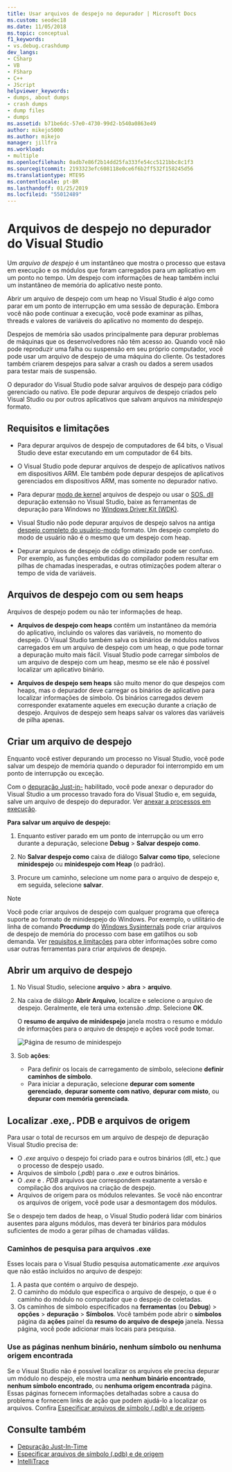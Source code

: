 ```yaml
---
title: Usar arquivos de despejo no depurador | Microsoft Docs
ms.custom: seodec18
ms.date: 11/05/2018
ms.topic: conceptual
f1_keywords:
- vs.debug.crashdump
dev_langs:
- CSharp
- VB
- FSharp
- C++
- JScript
helpviewer_keywords:
- dumps, about dumps
- crash dumps
- dump files
- dumps
ms.assetid: b71be6dc-57e0-4730-99d2-b540a0863e49
author: mikejo5000
ms.author: mikejo
manager: jillfra
ms.workload:
- multiple
ms.openlocfilehash: 0adb7e86f2b14dd25fa333fe54cc5121bbc8c1f3
ms.sourcegitcommit: 2193323efc608118e0ce6f6b2ff532f158245d56
ms.translationtype: MTE95
ms.contentlocale: pt-BR
ms.lasthandoff: 01/25/2019
ms.locfileid: "55012489"
---
```

# <a name="dump-files-in-the-visual-studio-debugger"></a>Arquivos de despejo no depurador do Visual Studio

<a name="BKMK_What_is_a_dump_file_"></a> Um *arquivo de despejo* é um instantâneo que mostra o processo que estava em execução e os módulos que foram carregados para um aplicativo em um ponto no tempo. Um despejo com informações de heap também inclui um instantâneo de memória do aplicativo neste ponto. 

Abrir um arquivo de despejo com um heap no Visual Studio é algo como parar em um ponto de interrupção em uma sessão de depuração. Embora você não pode continuar a execução, você pode examinar as pilhas, threads e valores de variáveis do aplicativo no momento do despejo.

Despejos de memória são usados principalmente para depurar problemas de máquinas que os desenvolvedores não têm acesso ao. Quando você não pode reproduzir uma falha ou suspensão em seu próprio computador, você pode usar um arquivo de despejo de uma máquina do cliente. Os testadores também criarem despejos para salvar a crash ou dados a serem usados para testar mais de suspensão. 

O depurador do Visual Studio pode salvar arquivos de despejo para código gerenciado ou nativo. Ele pode depurar arquivos de despejo criados pelo Visual Studio ou por outros aplicativos que salvam arquivos na *minidespejo* formato.

##  <a name="BKMK_Requirements_and_limitations"></a> Requisitos e limitações

-   Para depurar arquivos de despejo de computadores de 64 bits, o Visual Studio deve estar executando em um computador de 64 bits.

-   O Visual Studio pode depurar arquivos de despejo de aplicativos nativos em dispositivos ARM. Ele também pode depurar despejos de aplicativos gerenciados em dispositivos ARM, mas somente no depurador nativo.

-   Para depurar [modo de kernel](/windows-hardware/drivers/debugger/kernel-mode-dump-files) arquivos de despejo ou usar o [SOS. dll](/dotnet/framework/tools/sos-dll-sos-debugging-extension) depuração extensão no Visual Studio, baixe as ferramentas de depuração para Windows no [Windows Driver Kit (WDK)](/windows-hardware/drivers/download-the-wdk).

-   Visual Studio não pode depurar arquivos de despejo salvos na antiga [despejo completo do usuário-modo](/windows/desktop/wer/collecting-user-mode-dumps) formato. Um despejo completo do modo de usuário não é o mesmo que um despejo com heap.

-   Depurar arquivos de despejo de código otimizado pode ser confuso. Por exemplo, as funções embutidas do compilador podem resultar em pilhas de chamadas inesperadas, e outras otimizações podem alterar o tempo de vida de variáveis.

##  <a name="BKMK_Dump_files__with_or_without_heaps"></a> Arquivos de despejo com ou sem heaps

Arquivos de despejo podem ou não ter informações de heap.

-   **Arquivos de despejo com heaps** contêm um instantâneo da memória do aplicativo, incluindo os valores das variáveis, no momento do despejo. O Visual Studio também salva os binários de módulos nativos carregados em um arquivo de despejo com um heap, o que pode tornar a depuração muito mais fácil. Visual Studio pode carregar símbolos de um arquivo de despejo com um heap, mesmo se ele não é possível localizar um aplicativo binário. 

-   **Arquivos de despejo sem heaps** são muito menor do que despejos com heaps, mas o depurador deve carregar os binários de aplicativo para localizar informações de símbolo. Os binários carregados devem corresponder exatamente aqueles em execução durante a criação de despejo. Arquivos de despejo sem heaps salvar os valores das variáveis de pilha apenas.

##  <a name="BKMK_Create_a_dump_file"></a> Criar um arquivo de despejo

Enquanto você estiver depurando um processo no Visual Studio, você pode salvar um despejo de memória quando o depurador foi interrompido em um ponto de interrupção ou exceção. 

Com o [depuração Just-in-](../debugger/just-in-time-debugging-in-visual-studio.md) habilitado, você pode anexar o depurador do Visual Studio a um processo travado fora do Visual Studio e, em seguida, salve um arquivo de despejo do depurador. Ver [anexar a processos em execução](../debugger/attach-to-running-processes-with-the-visual-studio-debugger.md).

**Para salvar um arquivo de despejo:**

1. Enquanto estiver parado em um ponto de interrupção ou um erro durante a depuração, selecione **Debug** > **Salvar despejo como**. 

1. No **Salvar despejo como** caixa de diálogo **Salvar como tipo**, selecione **minidespejo** ou **minidespejo com Heap** (o padrão).

1. Procure um caminho, selecione um nome para o arquivo de despejo e, em seguida, selecione **salvar**. 

>[!NOTE]
>Você pode criar arquivos de despejo com qualquer programa que ofereça suporte ao formato de minidespejo do Windows. Por exemplo, o utilitário de linha de comando **Procdump** do [Windows Sysinternals](http://technet.microsoft.com/sysinternals/default) pode criar arquivos de despejo de memória do processo com base em gatilhos ou sob demanda. Ver [requisitos e limitações](../debugger/using-dump-files.md#BKMK_Requirements_and_limitations) para obter informações sobre como usar outras ferramentas para criar arquivos de despejo.

##  <a name="BKMK_Open_a_dump_file"></a> Abrir um arquivo de despejo

1. No Visual Studio, selecione **arquivo** > **abra** > **arquivo**.

1. Na caixa de diálogo **Abrir Arquivo**, localize e selecione o arquivo de despejo. Geralmente, ele terá uma extensão *.dmp*. Selecione **OK**.

   O **resumo de arquivo de minidespejo** janela mostra o resumo e módulo de informações para o arquivo de despejo e ações você pode tomar.

   ![Página de resumo de minidespejo](../debugger/media/dbg_dump_summarypage.png "página de resumo de minidespejo")

1. Sob **ações**:
   - Para definir os locais de carregamento de símbolo, selecione **definir caminhos de símbolo**.
   - Para iniciar a depuração, selecione **depurar com somente gerenciado**, **depurar somente com nativo**, **depurar com misto**, ou **depurar com memória gerenciada**.

##  <a name="BKMK_Find_binaries__symbol___pdb__files__and_source_files"></a> Localizar .exe,. PDB e arquivos de origem

Para usar o total de recursos em um arquivo de despejo de depuração Visual Studio precisa de:

- O *.exe* arquivo o despejo foi criado para e outros binários (dll, etc.) que o processo de despejo usado.
- Arquivos de símbolo (*.pdb*) para o *.exe* e outros binários.
- O *.exe* e *. PDB* arquivos que correspondem exatamente a versão e compilação dos arquivos na criação de despejo.
- Arquivos de origem para os módulos relevantes. Se você não encontrar os arquivos de origem, você pode usar a desmontagem dos módulos.

Se o despejo tem dados de heap, o Visual Studio poderá lidar com binários ausentes para alguns módulos, mas deverá ter binários para módulos suficientes de modo a gerar pilhas de chamadas válidas. 

### <a name="search-paths-for-exe-files"></a>Caminhos de pesquisa para arquivos .exe

Esses locais para o Visual Studio pesquisa automaticamente *.exe* arquivos que não estão incluídos no arquivo de despejo:

1. A pasta que contém o arquivo de despejo.
2. O caminho do módulo que especifica o arquivo de despejo, o que é o caminho do módulo no computador que o despejo de coletadas.
3. Os caminhos de símbolo especificados na **ferramentas** (ou **Debug**) > **opções** > **depuração**  >  **Símbolos**. Você também pode abrir o **símbolos** página da **ações** painel da **resumo do arquivo de despejo** janela. Nessa página, você pode adicionar mais locais para pesquisa.

### <a name="use-the-no-binary-no-symbols-or-no-source-found-pages"></a>Use as páginas nenhum binário, nenhum símbolo ou nenhuma origem encontrada

Se o Visual Studio não é possível localizar os arquivos ele precisa depurar um módulo no despejo, ele mostra uma **nenhum binário encontrado**, **nenhum símbolo encontrado**, ou **nenhuma origem encontrada** página. Essas páginas fornecem informações detalhadas sobre a causa do problema e fornecem links de ação que podem ajudá-lo a localizar os arquivos. Confira [Especificar arquivos de símbolo (.pdb) e de origem](../debugger/specify-symbol-dot-pdb-and-source-files-in-the-visual-studio-debugger.md).

## <a name="see-also"></a>Consulte também

- [Depuração Just-In-Time](../debugger/just-in-time-debugging-in-visual-studio.md)
- [Especificar arquivos de símbolo (.pdb) e de origem](../debugger/specify-symbol-dot-pdb-and-source-files-in-the-visual-studio-debugger.md)
- [IntelliTrace](../debugger/intellitrace.md)